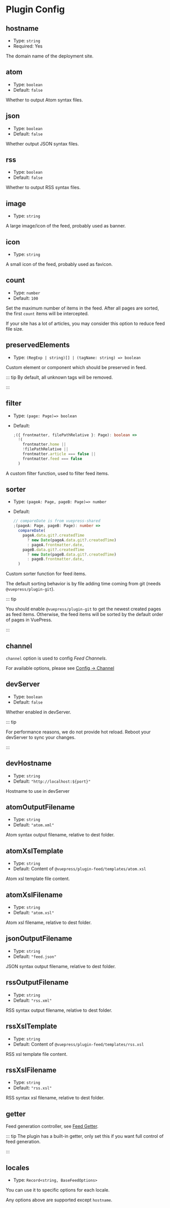 # Plugin Config

## hostname

- Type: `string`
- Required: Yes

The domain name of the deployment site.

## atom

- Type: `boolean`
- Default: `false`

Whether to output Atom syntax files.

## json

- Type: `boolean`
- Default: `false`

Whether output JSON syntax files.

## rss

- Type: `boolean`
- Default: `false`

Whether to output RSS syntax files.

## image

- Type: `string`

A large image/icon of the feed, probably used as banner.

## icon

- Type: `string`

A small icon of the feed, probably used as favicon.

## count

- Type: `number`
- Default: `100`

Set the maximum number of items in the feed. After all pages are sorted, the first `count` items will be intercepted.

If your site has a lot of articles, you may consider this option to reduce feed file size.

## preservedElements

- Type: `(RegExp | string)[] | (tagName: string) => boolean`

Custom element or component which should be preserved in feed.

::: tip By default, all unknown tags will be removed.

:::

## filter

- Type: `(page: Page)=> boolean`
- Default:

  ```ts
  ;({ frontmatter, filePathRelative }: Page): boolean =>
    !(
      frontmatter.home ||
      !filePathRelative ||
      frontmatter.article === false ||
      frontmatter.feed === false
    )
  ```

A custom filter function, used to filter feed items.

## sorter

- Type: `(pageA: Page, pageB: Page)=> number`

- Default:

  ```ts
  // compareDate is from vuepress-shared
  ;(pageA: Page, pageB: Page): number =>
    compareDate(
      pageA.data.git?.createdTime
        ? new Date(pageA.data.git?.createdTime)
        : pageA.frontmatter.date,
      pageB.data.git?.createdTime
        ? new Date(pageB.data.git?.createdTime)
        : pageB.frontmatter.date,
    )
  ```

Custom sorter function for feed items.

The default sorting behavior is by file adding time coming from git (needs `@vuepress/plugin-git`).

::: tip

You should enable `@vuepress/plugin-git` to get the newest created pages as feed items. Otherwise, the feed items will be sorted by the default order of pages in VuePress.

:::

## channel

`channel` option is used to config _Feed Channels_.

For available options, please see [Config → Channel](channel.md)

## devServer

- Type: `boolean`
- Default: `false`

Whether enabled in devServer.

::: tip

For performance reasons, we do not provide hot reload. Reboot your devServer to sync your changes.

:::

## devHostname

- Type: `string`
- Default: `"http://localhost:${port}"`

Hostname to use in devServer

## atomOutputFilename

- Type: `string`
- Default: `"atom.xml"`

Atom syntax output filename, relative to dest folder.

## atomXslTemplate

- Type: `string`
- Default: Content of `@vuepress/plugin-feed/templates/atom.xsl`

Atom xsl template file content.

## atomXslFilename

- Type: `string`
- Default: `"atom.xsl"`

Atom xsl filename, relative to dest folder.

## jsonOutputFilename

- Type: `string`
- Default: `"feed.json"`

JSON syntax output filename, relative to dest folder.

## rssOutputFilename

- Type: `string`
- Default: `"rss.xml"`

RSS syntax output filename, relative to dest folder.

## rssXslTemplate

- Type: `string`
- Default: Content of `@vuepress/plugin-feed/templates/rss.xsl`

RSS xsl template file content.

## rssXslFilename

- Type: `string`
- Default: `"rss.xsl"`

RSS syntax xsl filename, relative to dest folder.

## getter

Feed generation controller, see [Feed Getter](./getter.md).

::: tip The plugin has a built-in getter, only set this if you want full control of feed generation.

:::

## locales

- Type: `Record<string, BaseFeedOptions>`

You can use it to specific options for each locale.

Any options above are supported except `hostname`.
